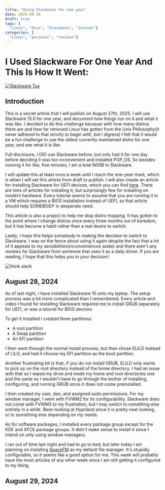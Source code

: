 ```yaml
---
title: "Using Slackware for one year"
date: 2025-08-28
draft: true
tags: [
  "Linux", "Unix", "Slackware", "Journal"]
categories: [
  "Linux", "personal", "reviews"]
---
```


# I Used Slackware For One Year And This Is How It Went:

[![Slackware Tux](/images/slackware_journal/SWtuxgnu.png)](http://www.slackware.com/)

## Introduction

This is a secret article that I will publish on August 27th, 2025. I will use Slackware 15.0 for one year, and document how things run on it and what it was like. I decided to do this challenge because with how many distros there are and how far removed Linux has gotten from the Unix Philosophy(it never adhered to that strictly to begin with, but I digress) I felt that it would be a fun challenge to use the oldest currently maintained distro for one year, and see what it is like.

Full disclosure, I DID use Slackware before, but only had it for one day before deciding it was too inconvenient and installed POP_OS. So besides running it for like, five minutes, I am a total N00B to Slackware.

I will update this at least once a week until I reach the one-year mark, which is when I will set this article from draft to publish. I will also create an article for installing Slackware for UEFI devices, which you can find [here](). There are tons of articles for installing it, but surprisingly few for installing on modern hardware. Every tutorial seems to assume that you are running it in a VM which requires a BIOS installation instead of UEFI, so that article should help SOMEBODY in desperate need.

This article is also a project to help me stop distro-hopping. It has gotten to the point where I change distros once every three months out of boredom, but it has become a habit rather than a real desire to switch.

Lastly, I hope this helps somebody in making the decision to switch to Slackware. I was on the fence about using it again despite the fact that a lot of it appeals to my sensibilities(inconveniences aside) and there aren't any reviews for Slackware from someone that uses it as a daily driver. If you are reading, I hope that this helps you in your decision!

![think slack](/images/slackware_journal/thinkslack.png)

## August 28, 2024

As of last night, I have installed Slackware 15 onto my laptop. The setup process was a bit more complicated than I remembered. Every article and video I found for installing Slackware required me to install GRUB separately for UEFI, or was a tutorial for BIOS devices.

To get it installed I created three partitions: 

 - A root partition
 - A Swap partition
 - An EFI partition

I then went through the normal install process, but then chose ELILO instead of LILO, and had it choose my EFI partition as the boot partition.

Another frustrating bit is that, if you do not install GRUB, ELILO only wants to pick up on the root directory instead of the home directory. I had an issue with that so I wiped my drive and made my home and root directories one and the same so I wouldn't have to go through the bother of installing, configuring, and running GRUB since it does not come preinstalled. 

I then created my user, dan, and assigned sudo permissions. For my window manager, I went with FVWM2 for its configurability. Slackware does not come with FVWM3 to my frustration, but I may switch to something else entirely in a while. Been looking at Hyprland since it is pretty neat looking, or to something else depending on my needs.

As for software packages, I installed every package group except for the KDE and XFCE package groups. It didn't make sense to install it since I intend on only using window managers.

I ran out of time last night and had to go to bed, but later today I am planning on installing [SpaceFM](https://ignorantguru.github.io/spacefm/) as my default file manager. It's stupidly configurable, so it seems like a good option for me. This week will probably have the most articles of any other week since I am still getting it configured to my liking.

## August 29, 2024

